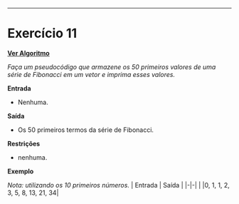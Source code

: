 ---
# Exercício 11

[**Ver Algoritmo**](Algoritmo11.md)

 *Faça um pseudocódigo que armazene os 50 primeiros valores de uma série de Fibonacci em um vetor e imprima esses valores.*

**Entrada**

- Nenhuma.

**Saída**

- Os 50 primeiros termos da série de Fibonacci.

**Restrições**

- nenhuma.

**Exemplo**

*Nota: utilizando os 10 primeiros números.*
| Entrada | Saída |
|-|-|
| |0, 1, 1, 2, 3, 5, 8, 13, 21, 34|
